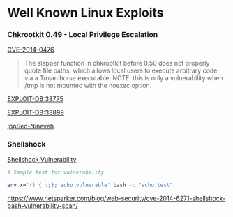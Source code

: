 # Well Known Linux Exploits
### Chkrootkit 0.49 - Local Privilege Escalation
[CVE-2014-0476](https://cve.mitre.org/cgi-bin/cvename.cgi?name=CVE-2014-0476)
> The slapper function in chkrootkit before 0.50 does not properly quote file paths, which allows local users to execute arbitrary code via a Trojan horse executable. NOTE: this is only a vulnerability when /tmp is not mounted with the noexec option. 

[EXPLOIT-DB:38775](https://www.exploit-db.com/exploits/38775/)

[EXPLOIT-DB:33899](https://www.exploit-db.com/exploits/33899/)

[IppSec-Nineveh](https://youtu.be/K9DKULxSBK4?t=2338)

### Shellshock
[Shellshock Vulnerability ](https://www.owasp.org/images/1/1b/Shellshock_-_Tudor_Enache.pdf)
```bash
# Sample test for vulnerability

env x='() { :;}; echo vulnerable' bash -c "echo test"
```

https://www.netsparker.com/blog/web-security/cve-2014-6271-shellshock-bash-vulnerability-scan/



